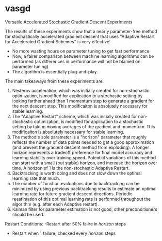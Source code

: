 # vasgd
Versatile Accelerated Stochastic Gradient Descent Experiments

The results of these experiments show that a nearly parameter-free method for stochastically accelerated gradient descent that uses "Adaptive Restart for Accelerated Gradient Schemes" is very effective!

- No more wasting hours on parameter tuning to get fast performance
- Now, a fairer comparison between machine learning algorithms can be performed (as differences in performance will not be blamed on parameter tuning)
- The algorithm is essentially plug-and-play.
  
The main takeaways from these experiments are:

1) Nesterov acceleration, which was initially created for non-stochastic optimization, is modified for application to a stochastic setting by looking farther ahead than 1 momentum step to generate a gradient for the next descent step.  This modificaiton is absolutely necessary for stable learning.
2) The "Adaptive Restart" scheme, which was initially created for non-stochastic optimization, is modified for application to a stochastic setting by taking moving averages of the gradient and momentum. This modificaiton is absolutely necessary for stable learning.
3) The method's sole parameter is a "horizon" parameter that roughly reflects the number of data points needed to get a good approximation (and prevent the gradient descent method from exploding). A longer horizon represents a tradeoff preference for final model accuracy and learning stability over training speed. Potential variations of this method can start with a small (but stable) horizon, and increase the horizon over time. A horizon of 1 is the non-stochastic Adaptive Restart.
4) Backtracking is worth doing and does not slow down the optimal learning rate that much.
5) The number of function evaluations due to backtracking can be minimized by using previous backtracking results to estimate an optimal learning rate for future gradient descent directions. Periodic reestimation of this optimal learning rate is performed throughout the algorithm (e.g. after each Adaptive restart).
6) Kalman filter for parameter estimation is not good, other preconditioners should be used.

Restart Conditions:
-Restart after 50% failre in *horizon* steps
- Restart when 1 failure, checked every *horizon* steps
   
